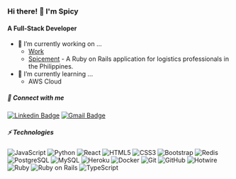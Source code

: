 ### Hi there! 👋 I'm Spicy
#### A Full-Stack Developer 

- 🔭 I’m currently working on ...
  - [Work](https://github.com/smicFC)
  - [Spicement](https://github.com/smic29/spicement) - A Ruby on Rails application for logistics professionals in the Philippines.
- 🌱 I’m currently learning ...
  - AWS Cloud
##### 🔗 Connect with me
[![Linkedin Badge](https://img.shields.io/badge/-icsibulo-blue?style=flat-square&logo=Linkedin&logoColor=white&link=https://www.linkedin.com/in/icsibulo/)](https://www.linkedin.com/in/icsibulo/)
[![Gmail Badge](https://img.shields.io/badge/-sibulo1991@gmail.com-c14438?style=flat-square&logo=Gmail&logoColor=white&link=mailto:sibulo1991@gmail.com)](mailto:sibulo1991@gmail.com)
##### ⚡ Technologies
  ![JavaScript](https://img.shields.io/badge/-JavaScript-black?style=flat-square&logo=javascript)
  ![Python](https://img.shields.io/badge/-Python-black?style=flat-square&logo=Python)
  ![React](https://img.shields.io/badge/-React-black?style=flat-square&logo=react)
  ![HTML5](https://img.shields.io/badge/-HTML5-E34F26?style=flat-square&logo=html5&logoColor=white)
  ![CSS3](https://img.shields.io/badge/-CSS3-1572B6?style=flat-square&logo=css3)
  ![Bootstrap](https://img.shields.io/badge/-Bootstrap-563D7C?style=flat-square&logo=bootstrap)
  ![Redis](https://img.shields.io/badge/-Redis-black?style=flat-square&logo=Redis)
  ![PostgreSQL](https://img.shields.io/badge/-PostgreSQL-336791?style=flat-square&logo=postgresql)
  ![MySQL](https://img.shields.io/badge/-MySQL-black?style=flat-square&logo=mysql)
  ![Heroku](https://img.shields.io/badge/-Heroku-430098?style=flat-square&logo=heroku)
  ![Docker](https://img.shields.io/badge/-Docker-black?style=flat-square&logo=docker)
  ![Git](https://img.shields.io/badge/-Git-black?style=flat-square&logo=git)
  ![GitHub](https://img.shields.io/badge/-GitHub-181717?style=flat-square&logo=github)
  ![Hotwire](https://img.shields.io/badge/-Hotwire-black?style=flat-square&logo=hotwire)
  ![Ruby](https://img.shields.io/badge/-Ruby-CC342D?style=flat-square&logo=ruby)
  ![Ruby on Rails](https://img.shields.io/badge/-Ruby_on_Rails-D30001?style=flat-square&logo=rubyonrails)
  ![TypeScript](https://img.shields.io/badge/-TypeScript-black?style=flat-square&logo=typescript&logoColor=3178C6)
<!--
**smic29/smic29** is a ✨ _special_ ✨ repository because its `README.md` (this file) appears on your GitHub profile.

Here are some ideas to get you started:

- 🔭 I’m currently working on ...
- 🌱 I’m currently learning ...
- 👯 I’m looking to collaborate on ...
- 🤔 I’m looking for help with ...
- 💬 Ask me about ...
- 📫 How to reach me: ...
- 😄 Pronouns: ...
- ⚡ Fun fact: ...
-->

